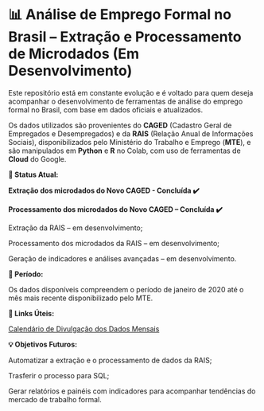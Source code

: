 # 📊 Análise de Emprego Formal no Brasil – Extração e Processamento de Microdados (Em Desenvolvimento)
Este repositório está em constante evolução e é voltado para quem deseja acompanhar o desenvolvimento de ferramentas de análise do emprego formal no Brasil, com base em dados oficiais e atualizados.

Os dados utilizados são provenientes do **CAGED** (Cadastro Geral de Empregados e Desempregados) e da **RAIS** (Relação Anual de Informações Sociais), disponibilizados pelo Ministério do Trabalho e Emprego (**MTE**), e são manipulados em **Python** e **R** no Colab, com uso de ferramentas de **Cloud** do Google.

**🔄 Status Atual:**

**Extração dos microdados do Novo CAGED - Concluída ✔️**

**Processamento dos microdados do Novo CAGED – Concluída ✔️**

Extração da RAIS – em desenvolvimento;

Processamento dos microdados da RAIS – em desenvolvimento;

Geração de indicadores e análises avançadas – em desenvolvimento.

**🔹 Período:**

Os dados disponíveis compreendem o período de janeiro de 2020 até o mês mais recente disponibilizado pelo MTE.

**🔗 Links Úteis:**

[Calendário de Divulgação dos Dados Mensais](https://www.gov.br/trabalho-e-emprego/pt-br/assuntos/estatisticas-trabalho/o-pdet/calendario-de-divulgacao-do-novo-caged)

**💡 Objetivos Futuros:**

Automatizar a extração e o processamento de dados da RAIS;

Trasferir o processo para SQL;

Gerar relatórios e painéis com indicadores para acompanhar tendências do mercado de trabalho formal.
